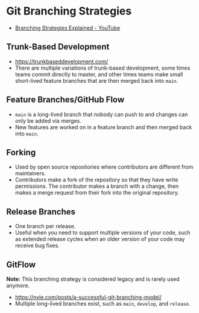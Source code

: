 # Git Branching Strategies

- [Branching Strategies Explained - YouTube](https://www.youtube.com/watch?v=U_IFGpJDbeU)

## Trunk-Based Development
- https://trunkbaseddevelopment.com/
- There are multiple variations of trunk-based development, some times teams commit directly to master, and other times teams make small short-lived feature branches that are then merged back into `main`.

## Feature Branches/GitHub Flow
- `main` is a long-lived branch that nobody can push to and changes can only be added via merges.
- New features are worked on in a feature branch and then merged back into `main`.

## Forking
- Used by open source repositories where contributors are different from maintainers.
- Contributors make a fork of the repository so that they have write permissions. The contributor makes a branch with a change, then makes a merge request from their fork into the original repository.

## Release Branches
- One branch per release.
- Useful when you need to support multiple versions of your code, such as extended release cycles when an older version of your code may receive bug fixes.

## GitFlow
**Note:** This branching strategy is considered legacy and is rarely used anymore.
- https://nvie.com/posts/a-successful-git-branching-model/
- Multiple long-lived branches exist, such as `main`, `develop`, and `release`.

